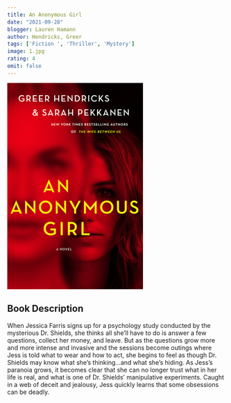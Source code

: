```yaml
---
title: An Anonymous Girl
date: "2021-09-28"
blogger: Lauren Hamann
author: Hendricks, Greer
tags: ['Fiction ', 'Thriller', 'Mystery']
image: 1.jpg
rating: 4
omit: false
---
```


![Book Cover](1.jpg)


## Book Description

When Jessica Farris signs up for a psychology study conducted by the mysterious Dr. Shields, she thinks all she’ll have to do is answer a few questions, collect her money, and leave. But as the questions grow more and more intense and invasive and the sessions become outings where Jess is told what to wear and how to act, she begins to feel as though Dr. Shields may know what she’s thinking…and what she’s hiding. As Jess’s paranoia grows, it becomes clear that she can no longer trust what in her life is real, and what is one of Dr. Shields’ manipulative experiments. Caught in a web of deceit and jealousy, Jess quickly learns that some obsessions can be deadly.